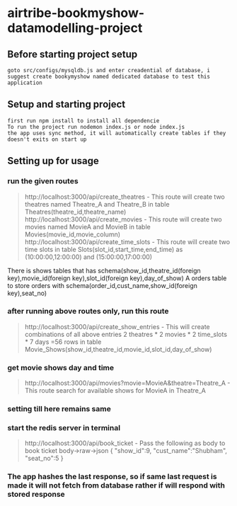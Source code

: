 # airtribe-bookmyshow-datamodelling-project

## Before starting project setup
```
goto src/configs/mysqldb.js and enter creadential of database, i suggest create bookymyshow named dedicated database to test this application
```

## Setup and starting project
``` 
first run npm install to install all dependencie 
To run the project run nodemon index.js or node index.js
the app uses sync method, it will automatically create tables if they doesn't exits on start up 
```


## Setting up for usage

### run the given routes
>http://localhost:3000/api/create_theatres - This route will create two theatres named Theatre_A and Theatre_B in table Theatres(theatre_id,theatre_name) <br>
http://localhost:3000/api/create_movies - This route will create two movies named MovieA and MovieB in table Movies(movie_id,movie_column) <br>
http://localhost:3000/api/create_time_slots - This route will create two time slots in table Slots(slot_id,start_time,end_time) as (10:00:00,12:00:00) and (15:00:00,17:00:00)

There is shows tables that has schema(show_id,theatre_id(foreign key),movie_id(foreign key),slot_id(foreign key),day_of_show)
A orders table to store orders with schema(order_id,cust_name,show_id(foreign key),seat_no)

### after running above routes only, run this route

>http://localhost:3000/api/create_show_entries - This will create combinations of all above entries 2 theatres * 2 movies * 2 time_slots * 7 days =56 rows in table Movie_Shows(show_id,theatre_id,movie_id,slot_id,day_of_show)


### get movie shows day and time
>http://localhost:3000/api/movies?movie=MovieA&theatre=Theatre_A - This route search for available shows for MovieA in Theatre_A

### setting till here remains same
### start the redis server in terminal

>http://localhost:3000/api/book_ticket - Pass the following as body to book ticket body->raw->json {
    "show_id":9,
    "cust_name":"Shubham",
    "seat_no":5
}

### The app hashes the last response, so if same last request is made it will not fetch from database rather if will respond with stored response


